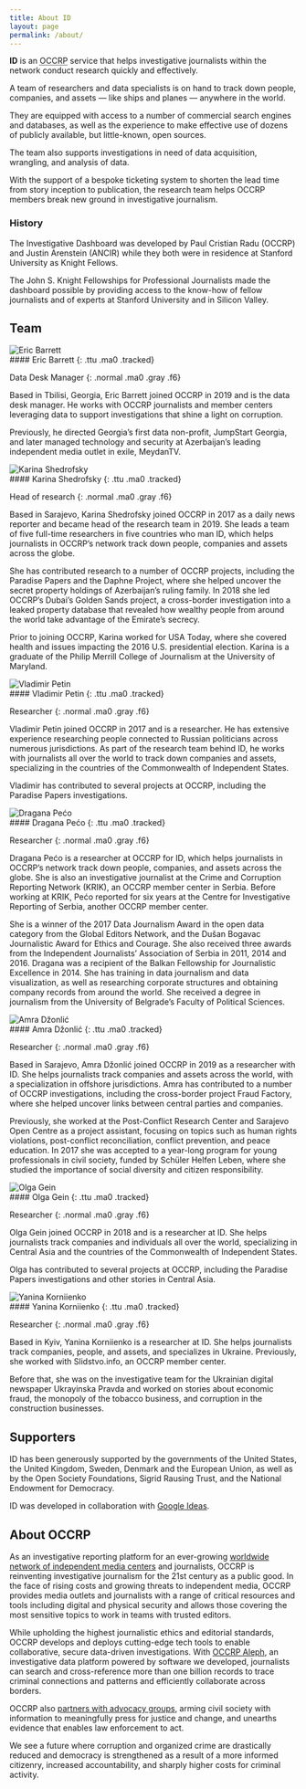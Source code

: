 ```yaml
---
title: About ID
layout: page
permalink: /about/
---
```


<b>ID</b> is an
<abbr title="Organized Crime and Corruption Reporting Project">OCCRP</abbr>
service that helps investigative journalists within the network conduct
research quickly and effectively.

A team of researchers and data specialists is on hand to track down people,
companies, and assets — like ships and planes — anywhere in the world.

They are equipped with access to a number of commercial search engines and
databases, as well as the experience to make effective use of dozens of
publicly available, but little-known, open sources.

The team also supports investigations in need of data acquisition, wrangling,
and analysis of data.

With the support of a bespoke ticketing system to shorten the lead time from
story inception to publication, the research team helps OCCRP members break new
ground in investigative journalism.

### History

The Investigative Dashboard was developed by Paul Cristian Radu (OCCRP) and
Justin Arenstein (ANCIR) while they both were in residence at Stanford
University as Knight Fellows.

The John S. Knight Fellowships for Professional Journalists made the dashboard
possible by providing access to the know-how of fellow journalists and of
experts at Stanford University and in Silicon Valley.

## Team

<div class="flex">
  <div class="w-20">
    <img class="br-100 w-80 mt2" src="/static/images/team/eric-barrett-500.jpg" alt="Eric Barrett" />
  </div>
  <div class="w-80" markdown="1">
#### Eric Barrett
{: .ttu .ma0 .tracked}

Data Desk Manager
{: .normal .ma0 .gray .f6}

Based in Tbilisi, Georgia, Eric Barrett joined OCCRP in 2019 and is the data
desk manager. He works with OCCRP journalists and member centers leveraging
data to support investigations that shine a light on corruption.

Previously, he directed Georgia’s first data non-profit, JumpStart Georgia, and
later managed technology and security at Azerbaijan’s leading independent media
outlet in exile, MeydanTV.
  </div>
</div>

<div class="flex mt5">
  <div class="w-20">
    <img class="br-100 w-80 mt2" src="/static/images/team/karina-shedrofsky-500.jpg" alt="Karina Shedrofsky" />
  </div>
  <div class="w-80" markdown="1">
#### Karina Shedrofsky
{: .ttu .ma0 .tracked}

Head of research
{: .normal .ma0 .gray .f6}

Based in Sarajevo, Karina Shedrofsky joined OCCRP in 2017 as a daily news
reporter and became head of the research team in 2019. She leads a team of five
full-time researchers in five countries who man ID, which helps journalists in
OCCRP’s network track down people, companies and assets across the globe.

She has contributed research to a number of OCCRP projects, including the
Paradise Papers and the Daphne Project, where she helped uncover the secret
property holdings of Azerbaijan’s ruling family. In 2018 she led OCCRP’s
Dubai’s Golden Sands project, a cross-border investigation into a leaked
property database that revealed how wealthy people from around the world take
advantage of the Emirate’s secrecy.

Prior to joining OCCRP, Karina worked for USA Today, where she covered health
and issues impacting the 2016 U.S. presidential election. Karina is a graduate
of the Philip Merrill College of Journalism at the University of Maryland.
  </div>
</div>

<div class="flex mt5">
  <div class="w-20">
    <img class="br-100 w-80 mt2" src="/static/images/team/vladimir-petin-500.jpg" alt="Vladimir Petin"/>
  </div>
  <div class="w-80" markdown="1">
#### Vladimir Petin
{: .ttu .ma0 .tracked}

Researcher
{: .normal .ma0 .gray .f6}

Vladimir Petin joined OCCRP in 2017 and is a researcher. He has extensive
experience researching people connected to Russian politicians across numerous
jurisdictions. As part of the research team behind ID, he works with
journalists all over the world to track down companies and assets, specializing
in the countries of the Commonwealth of Independent States.

Vladimir has contributed to several projects at OCCRP, including the Paradise
Papers investigations.
  </div>
</div>

<div class="flex mt5">
  <div class="w-20">
    <img class="br-100 w-80 mt2" src="/static/images/team/dragana-peco-500.jpg" alt="Dragana Pećo" />
  </div>
  <div class="w-80" markdown="1">
#### Dragana Pećo
{: .ttu .ma0 .tracked}

Researcher
{: .normal .ma0 .gray .f6}

Dragana Pećo is a researcher at OCCRP for ID, which helps journalists in
OCCRP’s network track down people, companies, and assets across the globe. She
is also an investigative journalist at the Crime and Corruption Reporting
Network (KRIK), an OCCRP member center in Serbia. Before working at KRIK, Pećo
reported for six years at the Centre for Investigative Reporting of Serbia,
another OCCRP member center.

She is a winner of the 2017 Data Journalism Award in the open data category
from the Global Editors Network, and the Dušan Bogavac Journalistic Award for
Ethics and Courage. She also received three awards from the Independent
Journalists’ Association of Serbia in 2011, 2014 and 2016. Dragana was a
recipient of the Balkan Fellowship for Journalistic Excellence in 2014. She has
training in data journalism and data visualization, as well as researching
corporate structures and obtaining company records from around the world. She
received a degree in journalism from the University of Belgrade’s Faculty of
Political Sciences.
  </div>
</div>

<div class="flex mt5">
  <div class="w-20">
    <img class="br-100 w-80 mt2" src="/static/images/team/amra-dzonlic-500.jpg" alt="Amra Džonlić" />
  </div>
  <div class="w-80" markdown="1">
#### Amra Džonlić
{: .ttu .ma0 .tracked}

Researcher
{: .normal .ma0 .gray .f6}

Based in Sarajevo, Amra Džonlić joined OCCRP in 2019 as a researcher with ID.
She helps journalists track companies and assets across the world, with a
specialization in offshore jurisdictions. Amra has contributed to a number of
OCCRP investigations, including the cross-border project Fraud Factory, where
she helped uncover links between central parties and companies.

Previously, she worked at the Post-Conflict Research Center and Sarajevo Open
Centre as a project assistant, focusing on topics such as human rights
violations, post-conflict reconciliation, conflict prevention, and peace
education. In 2017 she was accepted to a year-long program for young
professionals in civil society, funded by Schüler Helfen Leben, where she
studied the importance of social diversity and citizen responsibility.
  </div>
</div>

<div class="flex mt5">
  <div class="w-20">
    <img class="br-100 w-80 mt2" src="/static/images/team/olga-gein-500.jpg" alt="Olga Gein" />
  </div>
  <div class="w-80" markdown="1">
#### Olga Gein
{: .ttu .ma0 .tracked}

Researcher
{: .normal .ma0 .gray .f6}

Olga Gein joined OCCRP in 2018 and is a researcher at ID. She helps journalists
track companies and individuals all over the world, specializing in Central
Asia and the countries of the Commonwealth of Independent States.

Olga has contributed to several projects at OCCRP, including the Paradise
Papers investigations and other stories in Central Asia.
  </div>
</div>

<div class="flex mt5">
  <div class="w-20">
    <img class="br-100 w-80 mt2" src="/static/images/team/yanina-korniienko-500.jpg" alt="Yanina Korniienko" />
  </div>
  <div class="w-80" markdown="1">
#### Yanina Korniienko
{: .ttu .ma0 .tracked}

Researcher
{: .normal .ma0 .gray .f6}

Based in Kyiv, Yanina Korniienko is a researcher at ID. She helps journalists
track companies, people, and assets, and specializes in Ukraine. Previously,
she worked with Slidstvo.info, an OCCRP member center.

Before that, she was on the investigative team for the Ukrainian digital
newspaper Ukrayinska Pravda and worked on stories about economic fraud, the
monopoly of the tobacco business, and corruption in the construction
businesses.
  </div>
</div>

## Supporters

ID has been generously supported by the governments of the United States, the
United Kingdom, Sweden, Denmark and the European Union, as well as by the Open
Society Foundations, Sigrid Rausing Trust, and the National Endowment for
Democracy.

ID was developed in collaboration with
<a class="mid-gray dim" href="https://jigsaw.google.com">Google Ideas</a>.

## About OCCRP

As an investigative reporting platform for an ever-growing
<a class="mid-gray dim" href="https://www.occrp.org/en/members">worldwide
network of independent media centers</a> and journalists, OCCRP is reinventing
investigative journalism for the 21st century as a public good.
In the face of rising costs and growing threats to independent media, OCCRP
provides media outlets and journalists with a range of critical resources and
tools including digital and physical security and allows those covering the
most sensitive topics to work in teams with trusted editors.

While upholding the highest journalistic ethics and editorial standards, OCCRP
develops and deploys cutting-edge tech tools to enable collaborative, secure
data-driven investigations.
With <a class="mid-gray dim" href="https://aleph.occrp.org">OCCRP Aleph</a>,
an investigative data platform powered by software we developed, journalists
can search and cross-reference more than one billion records to trace criminal
connections and patterns and efficiently collaborate across borders.

OCCRP also <a class="mid-gray dim"
href="https://www.occrp.org/en/gacc/">partners with advocacy groups</a>, arming
civil society with information to meaningfully press for justice and change,
and unearths evidence that enables law enforcement to act.

We see a future where corruption and organized crime are drastically reduced
and democracy is strengthened as a result of a more informed citizenry,
increased accountability, and sharply higher costs for criminal activity.
